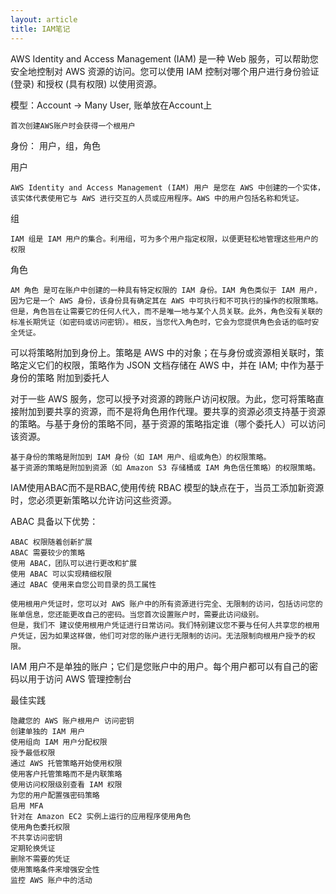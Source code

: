 ```yaml
---
layout: article
title: IAM笔记
---
```


AWS Identity and Access Management (IAM) 是一种 Web 服务，可以帮助您安全地控制对 AWS 资源的访问。您可以使用 IAM 控制对哪个用户进行身份验证 (登录) 和授权 (具有权限) 以使用资源。


模型：Account -> Many User, 账单放在Account上


```
首次创建AWS账户时会获得一个根用户
```

身份： 用户，组，角色



用户
```
AWS Identity and Access Management (IAM) 用户 是您在 AWS 中创建的一个实体，该实体代表使用它与 AWS 进行交互的人员或应用程序。AWS 中的用户包括名称和凭证。
```



组
```
IAM 组是 IAM 用户的集合。利用组，可为多个用户指定权限，以便更轻松地管理这些用户的权限
```


角色
```
AM 角色 是可在账户中创建的一种具有特定权限的 IAM 身份。IAM 角色类似于 IAM 用户，因为它是一个 AWS 身份，该身份具有确定其在 AWS 中可执行和不可执行的操作的权限策略。但是，角色旨在让需要它的任何人代入，而不是唯一地与某个人员关联。此外，角色没有关联的标准长期凭证（如密码或访问密钥）。相反，当您代入角色时，它会为您提供角色会话的临时安全凭证。
```


可以将策略附加到身份上。策略是 AWS 中的对象；在与身份或资源相关联时，策略定义它们的权限，策略作为 JSON 文档存储在 AWS 中，并在 IAM; 中作为基于身份的策略 附加到委托人




对于一些 AWS 服务，您可以授予对资源的跨账户访问权限。为此，您可将策略直接附加到要共享的资源，而不是将角色用作代理。要共享的资源必须支持基于资源的策略。与基于身份的策略不同，基于资源的策略指定谁（哪个委托人）可以访问该资源。


```
基于身份的策略是附加到 IAM 身份（如 IAM 用户、组或角色）的权限策略。
基于资源的策略是附加到资源（如 Amazon S3 存储桶或 IAM 角色信任策略）的权限策略。
```

IAM使用ABAC而不是RBAC,使用传统 RBAC 模型的缺点在于，当员工添加新资源时，您必须更新策略以允许访问这些资源。

ABAC 具备以下优势：

```
ABAC 权限随着创新扩展
ABAC 需要较少的策略
使用 ABAC，团队可以进行更改和扩展
使用 ABAC 可以实现精细权限
通过 ABAC 使用来自您公司目录的员工属性
```



```
使用根用户凭证时，您可以对 AWS 账户中的所有资源进行完全、无限制的访问，包括访问您的账单信息，您还能更改自己的密码。当您首次设置账户时，需要此访问级别。
但是，我们不 建议使用根用户凭证进行日常访问。我们特别建议您不要与任何人共享您的根用户凭证，因为如果这样做，他们可对您的账户进行无限制的访问。无法限制向根用户授予的权限。
```

IAM 用户不是单独的账户；它们是您账户中的用户。每个用户都可以有自己的密码以用于访问 AWS 管理控制台


最佳实践

```
隐藏您的 AWS 账户根用户 访问密钥
创建单独的 IAM 用户
使用组向 IAM 用户分配权限
授予最低权限
通过 AWS 托管策略开始使用权限
使用客户托管策略而不是内联策略
使用访问权限级别查看 IAM 权限
为您的用户配置强密码策略
启用 MFA
针对在 Amazon EC2 实例上运行的应用程序使用角色
使用角色委托权限
不共享访问密钥
定期轮换凭证
删除不需要的凭证
使用策略条件来增强安全性
监控 AWS 账户中的活动
```





